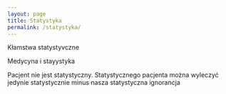 ```yaml
---
layout: page
title: Statystyka
permalink: /statystyka/
---
```


Kłamstwa statystyvczne

Medycyna i stayystyka

Pacjent nie jest statystyczny. Statystycznego pacjenta można wyleczyć jedynie statystycznie minus nasza statystyczna ignorancja
